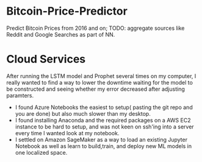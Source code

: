 # Bitcoin-Price-Predictor
Predict Bitcoin Prices from 2016 and on; TODO: aggregate sources like Reddit and Google Searches as part of NN.

# Cloud Services

After running the LSTM model and Prophet several times on my computer, I really wanted to find a way to lower the downtime waiting for the model to be constructed and seeing whether my error decreased after adjusting paramters.

* I found Azure Notebooks the easiest to setup( pasting the git repo and you are done) but also much slower than my desktop.
* I found installing Anaconda and the required packages on a AWS EC2 instance to be hard to setup, and was not keen on ssh'ing into a server every time I wanted look at my notebook.
* I settled on Amazon SageMaker as a way to load an existing Jupyter Notebook as well as learn to build,train, and deploy new ML models
in one localized space.
